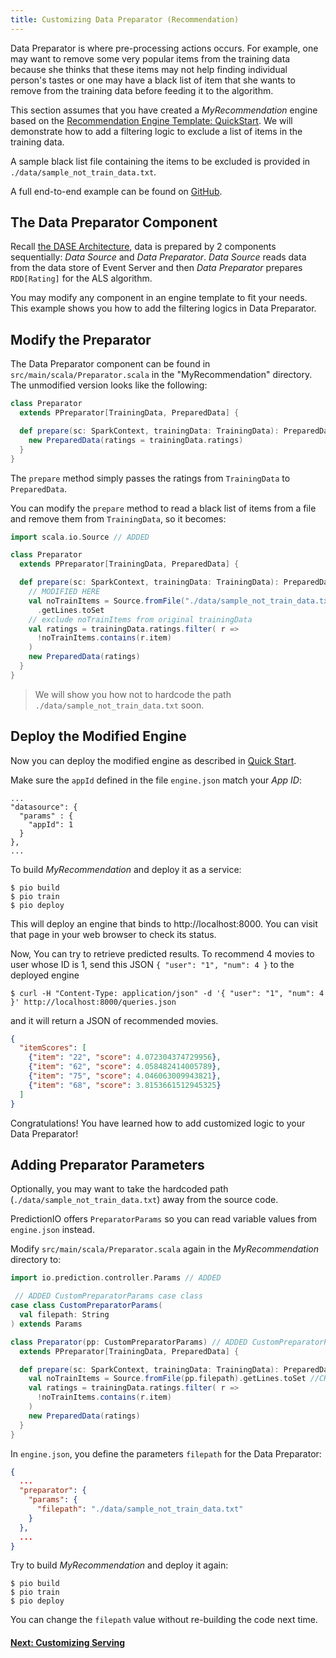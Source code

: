 ```yaml
---
title: Customizing Data Preparator (Recommendation)
---
```



Data Preparator is where pre-processing actions occurs. For example, one may
want to remove some very popular items from the training data because she thinks
that these items may not help finding individual person's tastes or one may have
a black list of item that she wants to remove from the training data before
feeding it to the algorithm.

This section assumes that you have created a *MyRecommendation* engine based on
the [Recommendation Engine Template: QuickStart](/templates/recommendation/quickstart/). We will
demonstrate how to add a filtering logic to exclude a list of items in the
training data.

A sample black list file containing the items to be excluded is provided in
`./data/sample_not_train_data.txt`.

A full end-to-end example can be found on
[GitHub](https://github.com/PredictionIO/PredictionIO/tree/master/examples/scala-parallel-recommendation-custom-preparator).

## The Data Preparator Component

Recall [the DASE Architecture](/start/engines/), data is prepared by 2
components sequentially: *Data Source* and *Data Preparator*. *Data Source*
reads data from the data store of Event Server and then *Data Preparator*
prepares `RDD[Rating]` for the ALS algorithm.

You may modify any component in an engine template to fit your needs. This
example shows you how to add the filtering logics in Data Preparator.

## Modify the Preparator

The Data Preparator component can be found in `src/main/scala/Preparator.scala`
in the "MyRecommendation" directory. The unmodified version looks like the
following:

```scala
class Preparator
  extends PPreparator[TrainingData, PreparedData] {

  def prepare(sc: SparkContext, trainingData: TrainingData): PreparedData = {
    new PreparedData(ratings = trainingData.ratings)
  }
}
```

The `prepare` method simply passes the ratings from `TrainingData` to
`PreparedData`.

You can modify the `prepare` method to read a black list of items from a file
and remove them from `TrainingData`, so it becomes:

```scala
import scala.io.Source // ADDED

class Preparator
  extends PPreparator[TrainingData, PreparedData] {

  def prepare(sc: SparkContext, trainingData: TrainingData): PreparedData = {
    // MODIFIED HERE
    val noTrainItems = Source.fromFile("./data/sample_not_train_data.txt")
      .getLines.toSet
    // exclude noTrainItems from original trainingData
    val ratings = trainingData.ratings.filter( r =>
      !noTrainItems.contains(r.item)
    )
    new PreparedData(ratings)
  }
}
```

> We will show you how not to hardcode the path
`./data/sample_not_train_data.txt` soon.


## Deploy the Modified Engine

Now you can deploy the modified engine as described in [Quick
Start](quickstart.html).

Make sure the `appId` defined in the file `engine.json` match your *App ID*:

```
...
"datasource": {
  "params" : {
    "appId": 1
  }
},
...
```

To build *MyRecommendation* and deploy it as a service:

```
$ pio build
$ pio train
$ pio deploy
```

This will deploy an engine that binds to http://localhost:8000. You can visit
that page in your web browser to check its status.

Now, You can try to retrieve predicted results. To recommend 4 movies to user
whose ID is 1, send this JSON `{ "user": "1", "num": 4 }` to the deployed engine

```
$ curl -H "Content-Type: application/json" -d '{ "user": "1", "num": 4 }' http://localhost:8000/queries.json
```

and it will return a JSON of recommended movies.

```json
{
  "itemScores": [
    {"item": "22", "score": 4.072304374729956},
    {"item": "62", "score": 4.058482414005789},
    {"item": "75", "score": 4.046063009943821},
    {"item": "68", "score": 3.8153661512945325}
  ]
}
```

Congratulations! You have learned how to add customized logic to your Data
Preparator!

##  Adding Preparator Parameters

Optionally, you may want to take the hardcoded path
(`./data/sample_not_train_data.txt`) away from the source code.

PredictionIO offers `PreparatorParams` so you can read variable values from
`engine.json` instead.

Modify `src/main/scala/Preparator.scala` again in the *MyRecommendation*
directory to:

```scala
import io.prediction.controller.Params // ADDED

 // ADDED CustomPreparatorParams case class
case class CustomPreparatorParams(
  val filepath: String
) extends Params

class Preparator(pp: CustomPreparatorParams) // ADDED CustomPreparatorParams
  extends PPreparator[TrainingData, PreparedData] {

  def prepare(sc: SparkContext, trainingData: TrainingData): PreparedData = {
    val noTrainItems = Source.fromFile(pp.filepath).getLines.toSet //CHANGED
    val ratings = trainingData.ratings.filter( r =>
      !noTrainItems.contains(r.item)
    )
    new PreparedData(ratings)
  }
}

```

In `engine.json`, you define the parameters `filepath` for the Data Preparator:

```json
{
  ...
  "preparator": {
    "params": {
      "filepath": "./data/sample_not_train_data.txt"
    }
  },
  ...
}
```

Try to build *MyRecommendation* and deploy it again:

```
$ pio build
$ pio train
$ pio deploy
```

You can change the `filepath` value without re-building the code next time.

#### [Next: Customizing Serving](customize-serving.html)
